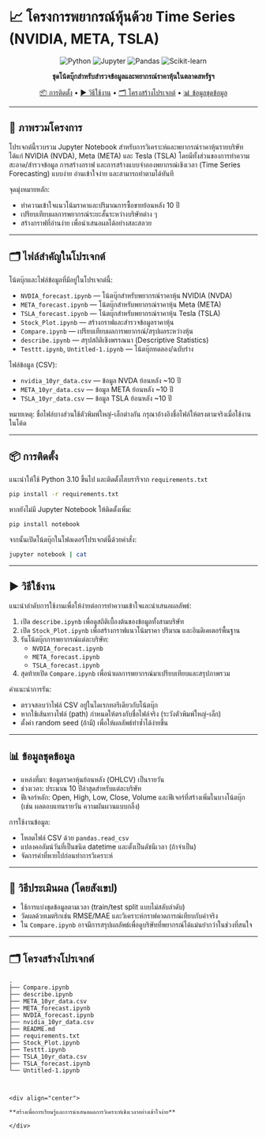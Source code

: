 # 📈 โครงการพยากรณ์หุ้นด้วย Time Series (NVIDIA, META, TSLA)

<div align="center">

![Python](https://img.shields.io/badge/Python-3.10+-blue.svg)
![Jupyter](https://img.shields.io/badge/Jupyter-Notebook-orange.svg)
![Pandas](https://img.shields.io/badge/Pandas-1.x-green.svg)
![Scikit-learn](https://img.shields.io/badge/Scikit--learn-1.x-red.svg)

**ชุดโน้ตบุ๊กสำหรับสำรวจข้อมูลและพยากรณ์ราคาหุ้นในตลาดสหรัฐฯ**

[📦 การติดตั้ง](#-การติดตั้ง) • [▶️ วิธีใช้งาน](#%EF%B8%8F-วิธีใช้งาน) • [🗂 โครงสร้างโปรเจกต์](#-โครงสร้างโปรเจกต์) • [📊 ข้อมูลชุดข้อมูล](#-ข้อมูลชุดข้อมูล)

</div>

---

## 📌 ภาพรวมโครงการ
โปรเจกต์นี้รวบรวม Jupyter Notebook สำหรับการวิเคราะห์และพยากรณ์ราคาหุ้นรายบริษัท ได้แก่ NVIDIA (NVDA), Meta (META) และ Tesla (TSLA) โดยมีทั้งส่วนของการทำความสะอาด/สำรวจข้อมูล การสร้างกราฟ และการสร้างแบบจำลองพยากรณ์เชิงเวลา (Time Series Forecasting) แบบง่าย อ่านเข้าใจง่าย และสามารถทำตามได้ทันที

จุดมุ่งหมายหลัก:
- ทำความเข้าใจแนวโน้มราคาและปริมาณการซื้อขายย้อนหลัง 10 ปี
- เปรียบเทียบผลการพยากรณ์ระยะสั้นระหว่างบริษัทต่าง ๆ
- สร้างกราฟที่อ่านง่าย เพื่อนำเสนอผลได้อย่างสละสลวย

---

## 🗂 ไฟล์สำคัญในโปรเจกต์
โน้ตบุ๊กและไฟล์ข้อมูลที่มีอยู่ในโปรเจกต์นี้:

- `NVDIA_forecast.ipynb` — โน้ตบุ๊กสำหรับพยากรณ์ราคาหุ้น NVIDIA (NVDA)
- `META_forecast.ipynb` — โน้ตบุ๊กสำหรับพยากรณ์ราคาหุ้น Meta (META)
- `TSLA_forecast.ipynb` — โน้ตบุ๊กสำหรับพยากรณ์ราคาหุ้น Tesla (TSLA)
- `Stock_Plot.ipynb` — สร้างกราฟและสำรวจข้อมูลราคาหุ้น
- `Compare.ipynb` — เปรียบเทียบผลการพยากรณ์/สรุปผลระหว่างหุ้น
- `describe.ipynb` — สรุปสถิติเชิงพรรณนา (Descriptive Statistics)
- `Testtt.ipynb`, `Untitled-1.ipynb` — โน้ตบุ๊กทดลอง/ฉบับร่าง

ไฟล์ข้อมูล (CSV):
- `nvidia_10yr_data.csv` — ข้อมูล NVDA ย้อนหลัง ~10 ปี
- `META_10yr_data.csv` — ข้อมูล META ย้อนหลัง ~10 ปี
- `TSLA_10yr_data.csv` — ข้อมูล TSLA ย้อนหลัง ~10 ปี

หมายเหตุ: ชื่อไฟล์บางส่วนใช้ตัวพิมพ์ใหญ่-เล็กต่างกัน กรุณาอ้างอิงชื่อไฟล์ให้ตรงตามจริงเมื่อใช้งานในโค้ด

---

## 📦 การติดตั้ง
แนะนำให้ใช้ Python 3.10 ขึ้นไป และติดตั้งไลบรารีจาก `requirements.txt`

```bash
pip install -r requirements.txt
```

หากยังไม่มี Jupyter Notebook ให้ติดตั้งเพิ่ม:

```bash
pip install notebook
```

จากนั้นเปิดโน้ตบุ๊กในโฟลเดอร์โปรเจกต์นี้ด้วยคำสั่ง:

```bash
jupyter notebook | cat
```

---

## ▶️ วิธีใช้งาน
แนะนำลำดับการใช้งานเพื่อให้ง่ายต่อการทำความเข้าใจและนำเสนอผลลัพธ์:

1) เปิด `describe.ipynb` เพื่อดูสถิติเบื้องต้นของข้อมูลทั้งสามบริษัท
2) เปิด `Stock_Plot.ipynb` เพื่อสร้างกราฟแนวโน้มราคา ปริมาณ และอินดิเคเตอร์พื้นฐาน
3) รันโน้ตบุ๊กการพยากรณ์แต่ละบริษัท:
   - `NVDIA_forecast.ipynb`
   - `META_forecast.ipynb`
   - `TSLA_forecast.ipynb`
4) สุดท้ายเปิด `Compare.ipynb` เพื่อนำผลการพยากรณ์มาเปรียบเทียบและสรุปภาพรวม

คำแนะนำการรัน:
- ตรวจสอบว่าไฟล์ CSV อยู่ในไดเรกทอรีเดียวกับโน้ตบุ๊ก
- หากใช้เส้นทางไฟล์ (path) กำหนดให้ตรงกับชื่อไฟล์จริง (ระวังตัวพิมพ์ใหญ่-เล็ก)
- ตั้งค่า random seed (ถ้ามี) เพื่อให้ผลลัพธ์ทำซ้ำได้ง่ายขึ้น

---

## 📊 ข้อมูลชุดข้อมูล
- แหล่งที่มา: ข้อมูลราคาหุ้นย้อนหลัง (OHLCV) เป็นรายวัน
- ช่วงเวลา: ประมาณ 10 ปีล่าสุดสำหรับแต่ละบริษัท
- ฟีเจอร์หลัก: Open, High, Low, Close, Volume และฟีเจอร์ที่สร้างเพิ่มในบางโน้ตบุ๊ก (เช่น ผลตอบแทนรายวัน ความผันผวนแบบกลิ้ง)

การใช้งานข้อมูล:
- โหลดไฟล์ CSV ด้วย `pandas.read_csv`
- แปลงคอลัมน์วันที่เป็นชนิด datetime และตั้งเป็นดัชนีเวลา (ถ้าจำเป็น)
- จัดการค่าที่หายไปก่อนทำการวิเคราะห์

---

## 🧪 วิธีประเมินผล (โดยสังเขป)
- ใช้การแบ่งชุดข้อมูลตามเวลา (train/test split แบบไม่สลับลำดับ)
- วัดผลด้วยเมตริกเช่น RMSE/MAE และวิเคราะห์กราฟคาดการณ์เทียบกับค่าจริง
- ใน `Compare.ipynb` อาจมีการสรุปผลลัพธ์เพื่อดูบริษัทที่พยากรณ์ได้แม่นยำกว่าในช่วงที่สนใจ

---

## 🗂 โครงสร้างโปรเจกต์

```
.
├── Compare.ipynb
├── describe.ipynb
├── META_10yr_data.csv
├── META_forecast.ipynb
├── NVDIA_forecast.ipynb
├── nvidia_10yr_data.csv
├── README.md
├── requirements.txt
├── Stock_Plot.ipynb
├── Testtt.ipynb
├── TSLA_10yr_data.csv
├── TSLA_forecast.ipynb
└── Untitled-1.ipynb



<div align="center">

**สร้างเพื่อการเรียนรู้และการนำเสนอผลการวิเคราะห์เชิงเวลาอย่างเข้าใจง่าย**

</div>




